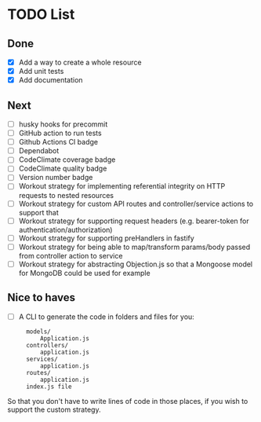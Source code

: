 # TODO List

## Done

- [x] Add a way to create a whole resource
- [x] Add unit tests
- [x] Add documentation

## Next

- [ ] husky hooks for precommit
- [ ] GitHub action to run tests
- [ ] Github Actions CI badge
- [ ] Dependabot
- [ ] CodeClimate coverage badge
- [ ] CodeClimate quality badge
- [ ] Version number badge
- [ ] Workout strategy for implementing referential integrity on HTTP requests to nested resources
- [ ] Workout strategy for custom API routes and controller/service actions to support that
- [ ] Workout strategy for supporting request headers (e.g. bearer-token for authentication/authorization)
- [ ] Workout strategy for supporting preHandlers in fastify
- [ ] Workout strategy for being able to map/transform params/body passed from controller action to service
- [ ] Workout strategy for abstracting Objection.js so that a Mongoose model for MongoDB could be used for example

## Nice to haves

- [ ] A CLI to generate the code in folders and files for you:

        models/
            Application.js
        controllers/
            application.js
        services/
            application.js
        routes/
            application.js
        index.js file

So that you don't have to write lines of code in those places, if you wish to support the custom strategy.

